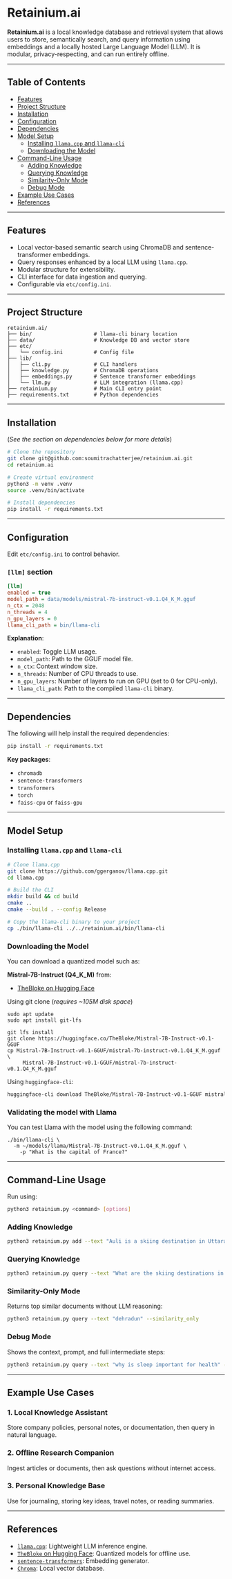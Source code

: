 # Retainium.ai

**Retainium.ai** is a local knowledge database and retrieval system that allows users to store, semantically search, and query information using embeddings and a locally hosted Large Language Model (LLM). It is modular, privacy-respecting, and can run entirely offline.

---

## Table of Contents

- [Features](#features)
- [Project Structure](#project-structure)
- [Installation](#installation)
- [Configuration](#configuration)
- [Dependencies](#dependencies)
- [Model Setup](#model-setup)
  - [Installing ](#installing-llamacpp-and-llama-cli)[`llama.cpp`](#installing-llamacpp-and-llama-cli)[ and ](#installing-llamacpp-and-llama-cli)[`llama-cli`](#installing-llamacpp-and-llama-cli)
  - [Downloading the Model](#downloading-the-model)
- [Command-Line Usage](#command-line-usage)
  - [Adding Knowledge](#adding-knowledge)
  - [Querying Knowledge](#querying-knowledge)
  - [Similarity-Only Mode](#similarity-only-mode)
  - [Debug Mode](#debug-mode)
- [Example Use Cases](#example-use-cases)
- [References](#references)

---

## Features

- Local vector-based semantic search using ChromaDB and sentence-transformer embeddings.
- Query responses enhanced by a local LLM using `llama.cpp`.
- Modular structure for extensibility.
- CLI interface for data ingestion and querying.
- Configurable via `etc/config.ini`.

---

## Project Structure

```text
retainium.ai/
├── bin/                    # llama-cli binary location
├── data/                   # Knowledge DB and vector store
├── etc/
│   └── config.ini          # Config file
├── lib/
│   ├── cli.py              # CLI handlers
│   ├── knowledge.py        # ChromaDB operations
│   ├── embeddings.py       # Sentence transformer embeddings
│   └── llm.py              # LLM integration (llama.cpp)
├── retainium.py            # Main CLI entry point
├── requirements.txt        # Python dependencies
```

---

## Installation
(_See the section on dependencies below for more details_)

```bash
# Clone the repository
git clone git@github.com:soumitrachatterjee/retainium.ai.git
cd retainium.ai

# Create virtual environment
python3 -m venv .venv
source .venv/bin/activate

# Install dependencies
pip install -r requirements.txt
```

---

## Configuration

Edit `etc/config.ini` to control behavior.

### `[llm]` section

```ini
[llm]
enabled = true
model_path = data/models/mistral-7b-instruct-v0.1.Q4_K_M.gguf
n_ctx = 2048
n_threads = 4
n_gpu_layers = 0
llama_cli_path = bin/llama-cli
```

**Explanation**:

- `enabled`: Toggle LLM usage.
- `model_path`: Path to the GGUF model file.
- `n_ctx`: Context window size.
- `n_threads`: Number of CPU threads to use.
- `n_gpu_layers`: Number of layers to run on GPU (set to 0 for CPU-only).
- `llama_cli_path`: Path to the compiled `llama-cli` binary.

---

## Dependencies

The following will help install the required dependencies:

```bash
pip install -r requirements.txt
```

**Key packages**:

- `chromadb`
- `sentence-transformers`
- `transformers`
- `torch`
- `faiss-cpu` or `faiss-gpu`

---

## Model Setup

### Installing `llama.cpp` and `llama-cli`

```bash
# Clone llama.cpp
git clone https://github.com/ggerganov/llama.cpp.git
cd llama.cpp

# Build the CLI
mkdir build && cd build
cmake ..
cmake --build . --config Release

# Copy the llama-cli binary to your project
cp ./bin/llama-cli ../../retainium.ai/bin/llama-cli

```

### Downloading the Model

You can download a quantized model such as:

**Mistral-7B-Instruct (Q4\_K\_M)** from:

- [TheBloke on Hugging Face](https://huggingface.co/TheBloke/Mistral-7B-Instruct-v0.1-GGUF)

Using git clone
(_requires ~105M disk space_)
```
sudo apt update
sudo apt install git-lfs

git lfs install
git clone https://huggingface.co/TheBloke/Mistral-7B-Instruct-v0.1-GGUF
cp Mistral-7B-Instruct-v0.1-GGUF/mistral-7b-instruct-v0.1.Q4_K_M.gguf \
     Mistral-7B-Instruct-v0.1-GGUF/mistral-7b-instruct-v0.1.Q4_K_M.gguf
```

Using `huggingface-cli`:

```bash
huggingface-cli download TheBloke/Mistral-7B-Instruct-v0.1-GGUF mistral-7b-instruct-v0.1.Q4_K_M.gguf --local-dir ./data/models/
```

### Validating the model with Llama

You can test Llama with the model using the following command:

```
./bin/llama-cli \
  -m ~/models/llama/Mistral-7B-Instruct-v0.1.Q4_K_M.gguf \
    -p "What is the capital of France?"
```

---

## Command-Line Usage

Run using:

```bash
python3 retainium.py <command> [options]
```

### Adding Knowledge

```bash
python3 retainium.py add --text "Auli is a skiing destination in Uttarakhand."
```

### Querying Knowledge

```bash
python3 retainium.py query --text "What are the skiing destinations in India?"
```

### Similarity-Only Mode

Returns top similar documents without LLM reasoning:

```bash
python3 retainium.py query --text "dehradun" --similarity_only
```

### Debug Mode

Shows the context, prompt, and full intermediate steps:

```bash
python3 retainium.py query --text "why is sleep important for health" --debug
```

---

## Example Use Cases

### 1. Local Knowledge Assistant

Store company policies, personal notes, or documentation, then query in natural language.

### 2. Offline Research Companion

Ingest articles or documents, then ask questions without internet access.

### 3. Personal Knowledge Base

Use for journaling, storing key ideas, travel notes, or reading summaries.

---

## References

- [`llama.cpp`](https://github.com/ggerganov/llama.cpp): Lightweight LLM inference engine.
- [`TheBloke`](https://huggingface.co/TheBloke)[ on Hugging Face](https://huggingface.co/TheBloke): Quantized models for offline use.
- [`sentence-transformers`](https://www.sbert.net/): Embedding generator.
- [`Chroma`](https://www.trychroma.com/): Local vector database.

